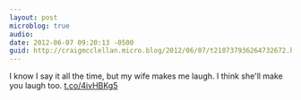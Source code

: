 ```yaml
---
layout: post
microblog: true
audio: 
date: 2012-06-07 09:20:13 -0500
guid: http://craigmcclellan.micro.blog/2012/06/07/t210737936264732672.html
---
```

I know I say it all the time, but my wife makes me laugh. I think she'll make you laugh too. [t.co/4ivHBKg5](http://t.co/4ivHBKg5)
